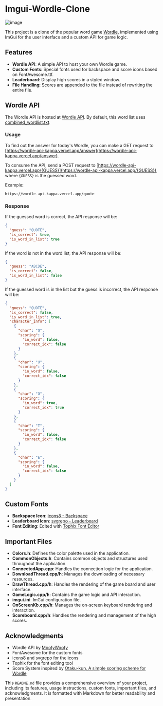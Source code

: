 
# Imgui-Wordle-Clone
![image](https://github.com/user-attachments/assets/6e88bd17-fe55-4f8d-b3df-11cc39591778)


This project is a clone of the popular word game [Wordle](https://www.nytimes.com/games/wordle/index.html), implemented using ImGui for the user interface and a custom API for game logic.

## Features

- **Wordle API**: A simple API to host your own Wordle game.
- **Custom Fonts**: Special fonts used for backspace and score icons based on FontAwesome.ttf.
- **Leaderboard**: Display high scores in a styled window.
- **File Handling**: Scores are appended to the file instead of rewriting the entire file.

## Wordle API

The Wordle API is hosted at [Wordle API](https://gitlab.com/MoofyWoofy/wordle-api). By default, this word list uses [combined_wordlist.txt](https://github.com/Kinkelin/WordleCompetition/blob/main/data/official/combined_wordlist.txt).

### Usage

To find out the answer for today's Wordle, you can make a GET request to [https://wordle-api-kappa.vercel.app/answer](https://wordle-api-kappa.vercel.app/answer).

To consume the API, send a POST request to [https://wordle-api-kappa.vercel.app/{GUESS}](https://wordle-api-kappa.vercel.app/{GUESS}), where `{GUESS}` is the guessed word.

Example:
```
https://wordle-api-kappa.vercel.app/quote
```

### Response

If the guessed word is correct, the API response will be:
```json
{
  "guess": "QUOTE",
  "is_correct": true,
  "is_word_in_list": true
}
```

If the word is not in the word list, the API response will be:
```json
{
  "guess": "ABCDE",
  "is_correct": false,
  "is_word_in_list": false
}
```

If the guessed word is in the list but the guess is incorrect, the API response will be:
```json
{
  "guess": "QUOTE",
  "is_correct": false,
  "is_word_in_list": true,
  "character_info": [
    {
      "char": "Q",
      "scoring": {
        "in_word": false,
        "correct_idx": false
      }
    },
    {
      "char": "U",
      "scoring": {
        "in_word": false,
        "correct_idx": false
      }
    },
    {
      "char": "O",
      "scoring": {
        "in_word": true,
        "correct_idx": true
      }
    },
    {
      "char": "T",
      "scoring": {
        "in_word": false,
        "correct_idx": false
      }
    },
    {
      "char": "E",
      "scoring": {
        "in_word": false,
        "correct_idx": false
      }
    }
  ]
}
```

## Custom Fonts

- **Backspace Icon**: [icons8 - Backspace](https://icons8.com/icons/set/backspace)
- **Leaderboard Icon**: [svgrepo - Leaderboard](https://www.svgrepo.com/svg/487506/leaderboard)
- **Font Editing**: Edited with [Tophix Font Editor](https://tophix.com/font-tools/font-editor)

## Important Files

- **Colors.h**: Defines the color palette used in the application.
- **CommonObjects.h**: Contains common objects and structures used throughout the application.
- **ConnectedApp.cpp**: Handles the connection logic for the application.
- **DownloadThread.cpp/h**: Manages the downloading of necessary resources.
- **DrawThread.cpp/h**: Handles the rendering of the game board and user interface.
- **GameLogic.cpp/h**: Contains the game logic and API interaction.
- **imgui.ini**: ImGui configuration file.
- **OnScreenKb.cpp/h**: Manages the on-screen keyboard rendering and interaction.
- **Scoreboard.cpp/h**: Handles the rendering and management of the high scores.

## Acknowledgments

- Wordle API by [MoofyWoofy](https://gitlab.com/MoofyWoofy/wordle-api)
- FontAwesome for the custom fonts
- icons8 and svgrepo for the icons
- Tophix for the font editing tool
- Score System inspired by [Otaku-kun, A simple scoring scheme for Wordle](https://www.haibane.info/2022/01/12/a-simple-scoring-scheme-for-wordle)

This `README.md` file provides a comprehensive overview of your project, including its features, usage instructions, custom fonts, important files, and acknowledgments. It is formatted with Markdown for better readability and presentation.
